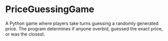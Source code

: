 # PriceGuessingGame
A Python game where players take turns guessing a randomly generated price. The program determines if anyone overbid, guessed the exact price, or was the closest.
